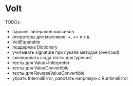 # Volt

TODOs:
- парсинг литералов массивов
- операторы для массивов: +, += и т.д.
- VoltEquatable
- поддержка Dictionary
- учитывать signature при лукапе методов (overload)
- скопировать сюда тесты для typecast
- тесты для Value+Interpreter
- тесты для ValueConvertible
- тесты для ReverseValueConvertible
- убрать InternalError, работать напрямую с RuntimeError
